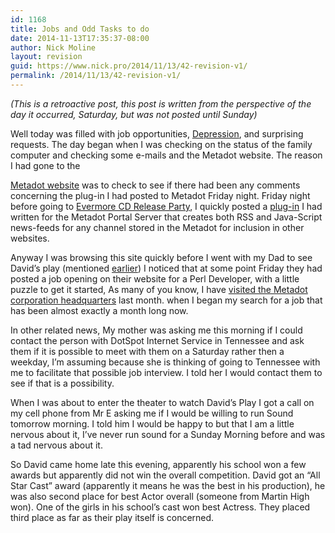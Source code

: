 ```yaml
---
id: 1168
title: Jobs and Odd Tasks to do
date: 2014-11-13T17:35:37-08:00
author: Nick Moline
layout: revision
guid: https://www.nick.pro/2014/11/13/42-revision-v1/
permalink: /2014/11/13/42-revision-v1/
---
```

_(This is a retroactive post, this post is written from the perspective of the day it occurred, Saturday, but was not posted until Sunday)_

Well today was filled with job opportunities, <a target="oldblog" href="https://www.nick.pro/2004/03/27/great-depression/">Depression</a>, and surprising requests. <!--more--> The day began when I was checking on the status of the family computer and checking some e-mails and the Metadot website. The reason I had gone to the 

<a target="metadot" href="http://www.metadot.com/">Metadot website</a> was to check to see if there had been any comments concerning the plug-in I had posted to Metadot Friday night. Friday night before going to <a target="oldblog" href="https://www.nick.pro/2004/03/26/evermore/">Evermore CD Release Party</a>, I quickly posted a <a target="metadot" href="http://www.metadot.com/metadot/index.pl?iid=9153&isa=Category">plug-in</a> I had written for the Metadot Portal Server that creates both RSS and Java-Script news-feeds for any channel stored in the Metadot for inclusion in other websites.

Anyway I was browsing this site quickly before I went with my Dad to see David&#8217;s play (mentioned <a target="oldblog" href="https://www.nick.pro/2004/03/27/great-depression/">earlier</a>) I noticed that at some point Friday they had posted a job opening on their website for a Perl Developer, with a little puzzle to get it started, As many of you know, I have [visited the Metadot corporation headquarters](https://www.nick.pro/2004/02/28/road-warrior/) last month. when I began my search for a job that has been almost exactly a month long now.

In other related news, My mother was asking me this morning if I could contact the person with DotSpot Internet Service in Tennessee and ask them if it is possible to meet with them on a Saturday rather then a weekday, I&#8217;m assuming because she is thinking of going to Tennessee with me to facilitate that possible job interview. I told her I would contact them to see if that is a possibility.

When I was about to enter the theater to watch David&#8217;s Play I got a call on my cell phone from Mr E asking me if I would be willing to run Sound tomorrow morning. I told him I would be happy to but that I am a little nervous about it, I&#8217;ve never run sound for a Sunday Morning before and was a tad nervous about it.

So David came home late this evening, apparently his school won a few awards but apparently did not win the overall competition. David got an &#8220;All Star Cast&#8221; award (apparently it means he was the best in his production), he was also second place for best Actor overall (someone from Martin High won). One of the girls in his school&#8217;s cast won best Actress. They placed third place as far as their play itself is concerned.